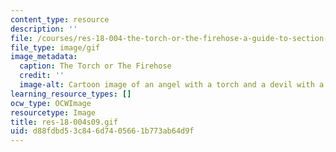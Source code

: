 ```yaml
---
content_type: resource
description: ''
file: /courses/res-18-004-the-torch-or-the-firehose-a-guide-to-section-teaching-spring-2009/d88fdbd53c846d7405661b773ab64d9f_res-18-004s09.gif
file_type: image/gif
image_metadata:
  caption: The Torch or The Firehose
  credit: ''
  image-alt: Cartoon image of an angel with a torch and a devil with a hose.
learning_resource_types: []
ocw_type: OCWImage
resourcetype: Image
title: res-18-004s09.gif
uid: d88fdbd5-3c84-6d74-0566-1b773ab64d9f
---
```

